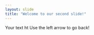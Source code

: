 ```yaml
---
layout: slide
title: "Welcome to our second slide!"
---
```

Your text ht
Use the left arrow to go back!
